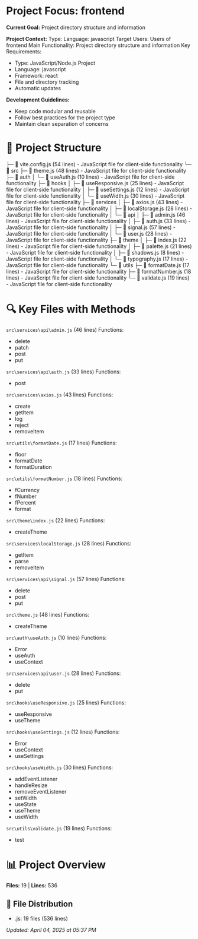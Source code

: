 # Project Focus: frontend

**Current Goal:** Project directory structure and information

**Project Context:**
Type: Language: javascript
Target Users: Users of frontend
Main Functionality: Project directory structure and information
Key Requirements:
- Type: JavaScript/Node.js Project
- Language: javascript
- Framework: react
- File and directory tracking
- Automatic updates

**Development Guidelines:**
- Keep code modular and reusable
- Follow best practices for the project type
- Maintain clean separation of concerns

# 📁 Project Structure
├─ 📄 vite.config.js (54 lines) - JavaScript file for client-side functionality
└─ 📁 src
   ├─ 📄 theme.js (48 lines) - JavaScript file for client-side functionality
   ├─ 📁 auth
   │  └─ 📄 useAuth.js (10 lines) - JavaScript file for client-side functionality
   ├─ 📁 hooks
   │  ├─ 📄 useResponsive.js (25 lines) - JavaScript file for client-side functionality
   │  ├─ 📄 useSettings.js (12 lines) - JavaScript file for client-side functionality
   │  └─ 📄 useWidth.js (30 lines) - JavaScript file for client-side functionality
   ├─ 📁 services
   │  ├─ 📄 axios.js (43 lines) - JavaScript file for client-side functionality
   │  ├─ 📄 localStorage.js (28 lines) - JavaScript file for client-side functionality
   │  └─ 📁 api
   │     ├─ 📄 admin.js (46 lines) - JavaScript file for client-side functionality
   │     ├─ 📄 auth.js (33 lines) - JavaScript file for client-side functionality
   │     ├─ 📄 signal.js (57 lines) - JavaScript file for client-side functionality
   │     └─ 📄 user.js (28 lines) - JavaScript file for client-side functionality
   ├─ 📁 theme
   │  ├─ 📄 index.js (22 lines) - JavaScript file for client-side functionality
   │  ├─ 📄 palette.js (21 lines) - JavaScript file for client-side functionality
   │  ├─ 📄 shadows.js (8 lines) - JavaScript file for client-side functionality
   │  └─ 📄 typography.js (17 lines) - JavaScript file for client-side functionality
   └─ 📁 utils
      ├─ 📄 formatDate.js (17 lines) - JavaScript file for client-side functionality
      ├─ 📄 formatNumber.js (18 lines) - JavaScript file for client-side functionality
      └─ 📄 validate.js (19 lines) - JavaScript file for client-side functionality

# 🔍 Key Files with Methods

`src\services\api\admin.js` (46 lines)
Functions:
- delete
- patch
- post
- put

`src\services\api\auth.js` (33 lines)
Functions:
- post

`src\services\axios.js` (43 lines)
Functions:
- create
- getItem
- log
- reject
- removeItem

`src\utils\formatDate.js` (17 lines)
Functions:
- floor
- formatDate
- formatDuration

`src\utils\formatNumber.js` (18 lines)
Functions:
- fCurrency
- fNumber
- fPercent
- format

`src\theme\index.js` (22 lines)
Functions:
- createTheme

`src\services\localStorage.js` (28 lines)
Functions:
- getItem
- parse
- removeItem

`src\services\api\signal.js` (57 lines)
Functions:
- delete
- post
- put

`src\theme.js` (48 lines)
Functions:
- createTheme

`src\auth\useAuth.js` (10 lines)
Functions:
- Error
- useAuth
- useContext

`src\services\api\user.js` (28 lines)
Functions:
- delete
- put

`src\hooks\useResponsive.js` (25 lines)
Functions:
- useResponsive
- useTheme

`src\hooks\useSettings.js` (12 lines)
Functions:
- Error
- useContext
- useSettings

`src\hooks\useWidth.js` (30 lines)
Functions:
- addEventListener
- handleResize
- removeEventListener
- setWidth
- useState
- useTheme
- useWidth

`src\utils\validate.js` (19 lines)
Functions:
- test

# 📊 Project Overview
**Files:** 19  |  **Lines:** 536

## 📁 File Distribution
- .js: 19 files (536 lines)

*Updated: April 04, 2025 at 05:37 PM*